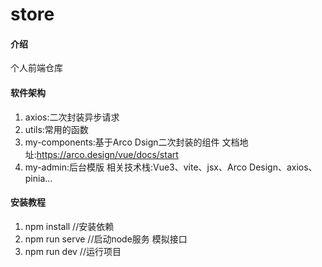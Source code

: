 # store

#### 介绍
个人前端仓库

#### 软件架构

1.  axios:二次封装异步请求
2.  utils:常用的函数
3.  my-components:基于Arco Dsign二次封装的组件 文档地址:https://arco.design/vue/docs/start
4.  my-admin:后台模版 相关技术栈:Vue3、vite、jsx、Arco Design、axios、pinia...

#### 安装教程

1.  npm install //安装依赖
2.  npm run serve //启动node服务 模拟接口
3.  npm run dev //运行项目
